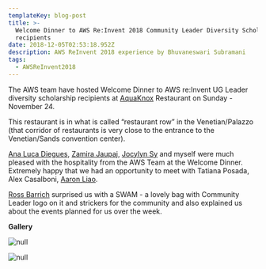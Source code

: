 ```yaml
---
templateKey: blog-post
title: >-
  Welcome Dinner to AWS Re:Invent 2018 Community Leader Diversity Scholarship
  recipients
date: 2018-12-05T02:53:18.952Z
description: AWS ReInvent 2018 experience by Bhuvaneswari Subramani
tags:
  - AWSReInvent2018
---
```

The AWS team have hosted Welcome Dinner to AWS re:Invent UG Leader diversity scholarship recipients at [AquaKnox](https://www.venetian.com/restaurants/aquaknox.html) Restaurant on Sunday - November 24.

This restaurant is in what is called “restaurant row” in the Venetian/Palazzo (that corridor of restaurants is very close to the entrance to the Venetian/Sands convention center).

[Ana Luca Diegues](https://www.linkedin.com/in/anluca/), [Zamira Jaupaj](https://www.linkedin.com/in/zamirajaupaj/), [Jocylyn Sy](https://www.linkedin.com/in/jocylynsy/) and myself were much pleased with the hospitality from the AWS Team at the Welcome Dinner. Extremely happy that we had an opportunity to meet with Tatiana Posada, Alex Casalboni, [Aaron Liao](https://www.linkedin.com/in/aaronliao/). 

[Ross Barrich](https://www.linkedin.com/in/rossbarich/) surprised us with a SWAM - a lovely bag with Community Leader logo on it and strickers for the community and also explained us about the events planned for us over the week. 

**Gallery**

![null](/img/1_welcomedinner.png)

![null](/img/2_welcomedinner.png)
